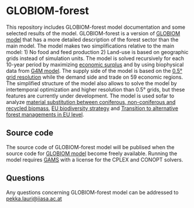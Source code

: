 
# GLOBIOM-forest

This repository includes GLOBIOM-forest model documentation and some selected results of the model. GLOBIOM-forest is a version of [GLOBIOM model](https://iiasa.github.io/GLOBIOM/) that has a more detailed description of the forest sector than the main model. The model makes two simplifications relative to the main model: 1) No food and feed production 2) Land-use is based on geographic grids instead of simulation units. The model is solved recursively for each 10-year period by maximizing [economic surplus](https://en.wikipedia.org/wiki/Economic_surplus) and by using biophysical data from [G4M model](https://www.scitepress.org/Papers/2011/36075/36075.pdf). The supply side of the model is based on the [0.5° grid resolution](https://github.com/iiasa/GLOBIOM_forest/blob/main/Management_maps.pdf) while the demand side and trade on 59 economic regions. The simplified structure of the model also allows to solve the model by intertemporal optimization and higher resolution than 0.5° grids, but these features are currently under development. The model is used sofar to analyze [material substitution between coniferous, non-coniferous and recycled biomass](https://www.sciencedirect.com/science/article/pii/S1389934121001945), [EU biodiversity strategy](https://github.com/iiasa/GLOBIOM_forest/blob/main/IBFRA_2021_Pekka_Lauri.pptx) and [Transition to alternative forest managements in EU level](https://cordis.europa.eu/project/id/676754/results).    

## Source code

The source code of GLOBIOM-forest model will be publised when the source code for [GLOBIOM model](https://iiasa.github.io/GLOBIOM/) become freely available. Running the model requires [GAMS](https://www.gams.com/) with a license for the CPLEX and CONOPT solvers.

##  Questions

Any questions concerning GLOBIOM-forest model can be addressed to pekka.lauri@iiasa.ac.at

